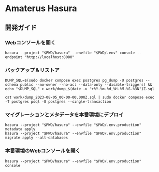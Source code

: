 # Amaterus Hasura

## 開発ガイド

### Webコンソールを開く

```shell
hasura --project "$PWD/hasura" --envfile "$PWD/.env" console --endpoint "http://localhost:8080"
```

### バックアップ＆リストア

```shell
DUMP_SQL=$(sudo docker compose exec postgres pg_dump -U postgres --schema public --no-owner --no-acl --data-only --disable-triggers) && echo "$DUMP_SQL" > work/dump_$(date -u "+%Y-%m-%d_%H-%M-%S.%3N")Z.sql
```

```shell
cat work/dump_2023-08-05_00-00-00.000Z.sql | sudo docker compose exec -T postgres psql -U postgres --single-transaction
```

### マイグレーションとメタデータを本番環境にデプロイ

```shell
hasura --project "$PWD/hasura" --envfile "$PWD/.env.production" metadata apply
hasura --project "$PWD/hasura" --envfile "$PWD/.env.production" migrate apply --all-databases
```

### 本番環境のWebコンソールを開く

```shell
hasura --project "$PWD/hasura" --envfile "$PWD/.env.production" console
```
